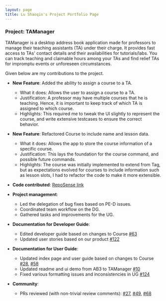 ```yaml
---
layout: page
title: Lu Shaoqin's Project Portfolio Page
---
```


### Project: TAManager

TAManager is a desktop address book application made for professors to manage their teaching assistants (TA) under their charge. It provides fast access to TAs' contact details and their availabilities for tutorials/labs. You can track teaching and claimable hours among your TAs and find relief TAs for impromptu events or unforeseen circumstances.

Given below are my contributions to the project.

* **New Feature**: Added the ability to assign a course to a TA.
    * What it does: Allows the user to assign a course to a TA.
    * Justification: A professor may have multiple courses that he is teaching. Hence, it is important to keep track of which TA is assigned to which course.
    * Highlights: This required me to tweak the UI slightly to represent the course, and write extensive testcases to ensure the correct behavior.

* **New Feature**: Refactored Course to include name and lesson data.
    * What it does: Allows the app to store the course information of a specific course.
    * Justification: This lays the foundation for the course command, and possible future commands.
    * Highlights: The course was initially implemented to extend from Tag, but as expectations evolved for courses to include information such as lesson slots, I had to refactor the code to make it more extensible.


* **Code contributed**: [RepoSense link](https://nus-cs2103-ay2324s1.github.io/tp-dashboard/?search=lshaoqin&breakdown=true)


* **Project management**:
    * Led the delegation of bug fixes based on PE-D issues.
    * Coordinated team workflow on the DG.
    * Gathered tasks and improvements for the UG.

* **Documentation for Developer Guide**:
    * Edited developer guide based on changes to Course [\#63](https://github.com/AY2324S1-CS2103T-T10-1/tp/pull/63)
    * Updated user stories based on our product [\#122](https://github.com/AY2324S1-CS2103T-T10-1/tp/pull/122)

* **Documentation for User Guide**:
    * Updated index page and user guide based on changes to Course [\#28](https://github.com/AY2324S1-CS2103T-T10-1/tp/pull/28), [\#58](https://github.com/AY2324S1-CS2103T-T10-1/tp/pull/58)
    * Updated readme and ui demo from AB3 to TAManager [\#10](https://github.com/AY2324S1-CS2103T-T10-1/tp/pull/10)
    * Fixed various formatting issues and inconsistencies in UG [\#124](https://github.com/AY2324S1-CS2103T-T10-1/tp/pull/124)

* **Community**:
    * PRs reviewed (with non-trivial review comments): [\#27](https://github.com/AY2324S1-CS2103T-T10-1/tp/pull/27), [\#49](https://github.com/AY2324S1-CS2103T-T10-1/tp/pull/49), [\#68](https://github.com/AY2324S1-CS2103T-T10-1/tp/pull/68)
